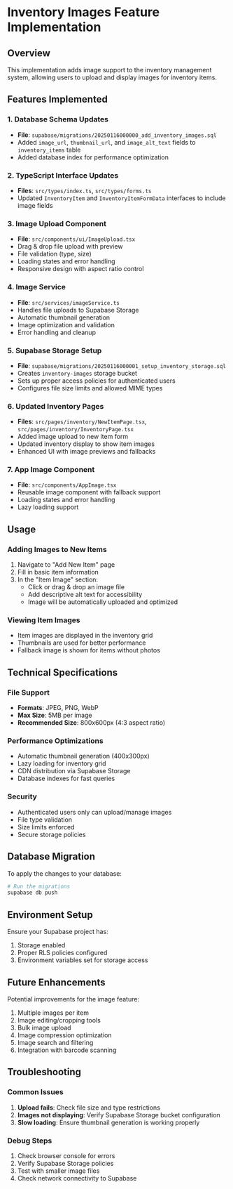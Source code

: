 # Inventory Images Feature Implementation

## Overview
This implementation adds image support to the inventory management system, allowing users to upload and display images for inventory items.

## Features Implemented

### 1. Database Schema Updates
- **File**: `supabase/migrations/20250116000000_add_inventory_images.sql`
- Added `image_url`, `thumbnail_url`, and `image_alt_text` fields to `inventory_items` table
- Added database index for performance optimization

### 2. TypeScript Interface Updates
- **Files**: `src/types/index.ts`, `src/types/forms.ts`
- Updated `InventoryItem` and `InventoryItemFormData` interfaces to include image fields

### 3. Image Upload Component
- **File**: `src/components/ui/ImageUpload.tsx`
- Drag & drop file upload with preview
- File validation (type, size)
- Loading states and error handling
- Responsive design with aspect ratio control

### 4. Image Service
- **File**: `src/services/imageService.ts`
- Handles file uploads to Supabase Storage
- Automatic thumbnail generation
- Image optimization and validation
- Error handling and cleanup

### 5. Supabase Storage Setup
- **File**: `supabase/migrations/20250116000001_setup_inventory_storage.sql`
- Creates `inventory-images` storage bucket
- Sets up proper access policies for authenticated users
- Configures file size limits and allowed MIME types

### 6. Updated Inventory Pages
- **Files**: `src/pages/inventory/NewItemPage.tsx`, `src/pages/inventory/InventoryPage.tsx`
- Added image upload to new item form
- Updated inventory display to show item images
- Enhanced UI with image previews and fallbacks

### 7. App Image Component
- **File**: `src/components/AppImage.tsx`
- Reusable image component with fallback support
- Loading states and error handling
- Lazy loading support

## Usage

### Adding Images to New Items
1. Navigate to "Add New Item" page
2. Fill in basic item information
3. In the "Item Image" section:
   - Click or drag & drop an image file
   - Add descriptive alt text for accessibility
   - Image will be automatically uploaded and optimized

### Viewing Item Images
- Item images are displayed in the inventory grid
- Thumbnails are used for better performance
- Fallback image is shown for items without photos

## Technical Specifications

### File Support
- **Formats**: JPEG, PNG, WebP
- **Max Size**: 5MB per image
- **Recommended Size**: 800x600px (4:3 aspect ratio)

### Performance Optimizations
- Automatic thumbnail generation (400x300px)
- Lazy loading for inventory grid
- CDN distribution via Supabase Storage
- Database indexes for fast queries

### Security
- Authenticated users only can upload/manage images
- File type validation
- Size limits enforced
- Secure storage policies

## Database Migration

To apply the changes to your database:

```bash
# Run the migrations
supabase db push
```

## Environment Setup

Ensure your Supabase project has:
1. Storage enabled
2. Proper RLS policies configured
3. Environment variables set for storage access

## Future Enhancements

Potential improvements for the image feature:
1. Multiple images per item
2. Image editing/cropping tools
3. Bulk image upload
4. Image compression optimization
5. Image search and filtering
6. Integration with barcode scanning

## Troubleshooting

### Common Issues
1. **Upload fails**: Check file size and type restrictions
2. **Images not displaying**: Verify Supabase Storage bucket configuration
3. **Slow loading**: Ensure thumbnail generation is working properly

### Debug Steps
1. Check browser console for errors
2. Verify Supabase Storage policies
3. Test with smaller image files
4. Check network connectivity to Supabase
